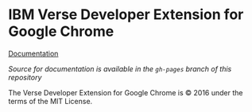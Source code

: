 # IBM Verse Developer Extension for Google Chrome

[Documentation](https://git.swg.usma.ibm.com/pages/IBM-Verse/verse-developer-chrome-ext/)

*Source for documentation is available in the `gh-pages` branch of this repository*

The Verse Developer Extension for Google Chrome is © 2016 under the terms of the MIT License.